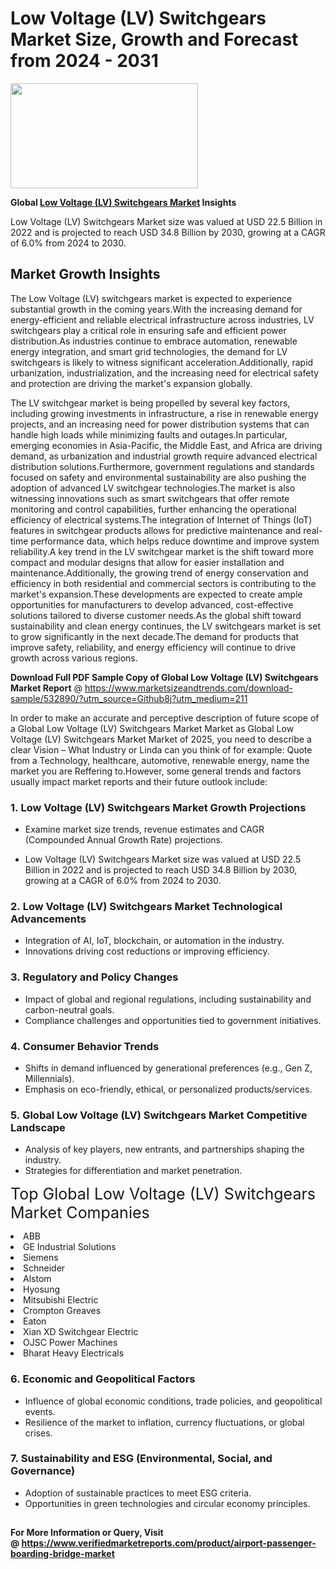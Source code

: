 <H1>Low Voltage (LV) Switchgears Market Size, Growth and Forecast from 2024 - 2031</H1><img class="aligncenter size-medium wp-image-584254" src="https://thirdeyenews.in/wp-content/uploads/2024/09/Global-Market-Research-300x168.jpeg" alt="" width="300" height="168" /><p><strong>Global&nbsp;<a href="https://www.marketsizeandtrends.com/download-sample/532890/?utm_source=Github8j?utm_medium=211">Low Voltage (LV) Switchgears Market</a> Insights</strong></p><p>Low Voltage (LV) Switchgears Market size was valued at USD 22.5 Billion in 2022 and is projected to reach USD 34.8 Billion by 2030, growing at a CAGR of 6.0% from 2024 to 2030.</p><p><h2>Market Growth Insights</h2> <p>The Low Voltage (LV) switchgears market is expected to experience substantial growth in the coming years.With the increasing demand for energy-efficient and reliable electrical infrastructure across industries, LV switchgears play a critical role in ensuring safe and efficient power distribution.As industries continue to embrace automation, renewable energy integration, and smart grid technologies, the demand for LV switchgears is likely to witness significant acceleration.Additionally, rapid urbanization, industrialization, and the increasing need for electrical safety and protection are driving the market's expansion globally.</p> <p>The LV switchgear market is being propelled by several key factors, including growing investments in infrastructure, a rise in renewable energy projects, and an increasing need for power distribution systems that can handle high loads while minimizing faults and outages.In particular, emerging economies in Asia-Pacific, the Middle East, and Africa are driving demand, as urbanization and industrial growth require advanced electrical distribution solutions.Furthermore, government regulations and standards focused on safety and environmental sustainability are also pushing the adoption of advanced LV switchgear technologies.The market is also witnessing innovations such as smart switchgears that offer remote monitoring and control capabilities, further enhancing the operational efficiency of electrical systems.The integration of Internet of Things (IoT) features in switchgear products allows for predictive maintenance and real-time performance data, which helps reduce downtime and improve system reliability.A key trend in the LV switchgear market is the shift toward more compact and modular designs that allow for easier installation and maintenance.Additionally, the growing trend of energy conservation and efficiency in both residential and commercial sectors is contributing to the market's expansion.These developments are expected to create ample opportunities for manufacturers to develop advanced, cost-effective solutions tailored to diverse customer needs.As the global shift toward sustainability and clean energy continues, the LV switchgears market is set to grow significantly in the next decade.The demand for products that improve safety, reliability, and energy efficiency will continue to drive growth across various regions.<p><span class=""><strong>Download Full PDF Sample Copy of Global Low Voltage (LV) Switchgears Market Report</strong> @ <a href="https://www.marketsizeandtrends.com/download-sample/532890/?utm_source=Github8j?utm_medium=211" target="_blank">https://www.marketsizeandtrends.com/download-sample/532890/?utm_source=Github8j?utm_medium=211</a></span></p><p>In order to make an accurate and perceptive description of future scope of a Global&nbsp;Low Voltage (LV) Switchgears Market Market as Global&nbsp;Low Voltage (LV) Switchgears Market Market of 2025, you need to describe a clear Vision &ndash; What Industry or Linda can you think of for example: Quote from a Technology, healthcare, automotive, renewable energy, name the market you are Reffering to.However, some general trends and factors usually impact market reports and their future outlook include:</p><h3>1.&nbsp;<strong>Low Voltage (LV) Switchgears Market Growth Projections</strong></h3><ul><li>Examine market size trends, revenue estimates and CAGR (Compounded Annual Growth Rate) projections.</li><li><p>Low Voltage (LV) Switchgears Market size was valued at USD 22.5 Billion in 2022 and is projected to reach USD 34.8 Billion by 2030, growing at a CAGR of 6.0% from 2024 to 2030.</p></li></ul><h3>2.&nbsp;<strong>Low Voltage (LV) Switchgears Market Technological Advancements</strong></h3><ul><li>Integration of AI, IoT, blockchain, or automation in the industry.</li><li>Innovations driving cost reductions or improving efficiency.</li></ul><h3>3.&nbsp;<strong>Regulatory and Policy Changes</strong></h3><ul><li>Impact of global and regional regulations, including sustainability and carbon-neutral goals.</li><li>Compliance challenges and opportunities tied to government initiatives.</li></ul><h3>4.&nbsp;<strong>Consumer Behavior Trends</strong></h3><ul><li>Shifts in demand influenced by generational preferences (e.g., Gen Z, Millennials).</li><li>Emphasis on eco-friendly, ethical, or personalized products/services.</li></ul><h3>5.&nbsp;<strong>Global Low Voltage (LV) Switchgears Market Competitive Landscape</strong></h3><ul><li>Analysis of key players, new entrants, and partnerships shaping the industry.</li><li>Strategies for differentiation and market penetration.</li></ul><p data-pm-slice="1 1 []"><span style="color: inherit; font-family: inherit; font-size: 25px;">Top Global Low Voltage (LV) Switchgears Market Companies</span></p><div class="" data-test-id=""><p><li>ABB</li><li> GE Industrial Solutions</li><li> Siemens</li><li> Schneider</li><li> Alstom</li><li> Hyosung</li><li> Mitsubishi Electric</li><li> Crompton Greaves</li><li> Eaton</li><li> Xian XD Switchgear Electric</li><li> OJSC Power Machines</li><li> Bharat Heavy Electricals</li></p></div><h3>6.&nbsp;<strong>Economic and Geopolitical Factors</strong></h3><ul><li>Influence of global economic conditions, trade policies, and geopolitical events.</li><li>Resilience of the market to inflation, currency fluctuations, or global crises.</li></ul><h3>7.&nbsp;<strong>Sustainability and ESG (Environmental, Social, and Governance)</strong></h3><ul><li>Adoption of sustainable practices to meet ESG criteria.</li><li>Opportunities in green technologies and circular economy principles.</li></ul><h2><strong style="font-size: 14px;">For More Information or Query, Visit @&nbsp;</strong><a style="background-color: #ffffff; font-size: 14px;" href="https://www.marketsizeandtrends.com/report/low-voltage-lv-switchgears-market/" target="_blank">https://www.verifiedmarketreports.com/product/airport-passenger-boarding-bridge-market</a></h2>